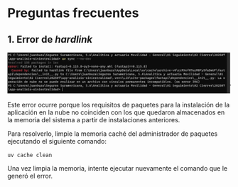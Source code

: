 # Preguntas frecuentes

## 1. Error de _hardlink_

![Error de hardlink](assets/hardlink.png)

Este error ocurre porque los requisitos de paquetes para la instalación de la aplicación en la nube no coinciden con los que quedaron almacenados en la memoria del sistema a partir de instalaciones anteriores.

Para resolverlo, limpie la memoria caché del administrador de paquetes ejecutando el siguiente comando:

```sh
uv cache clean
```

Una vez limpia la memoria, intente ejecutar nuevamente el comando que le generó el error.
